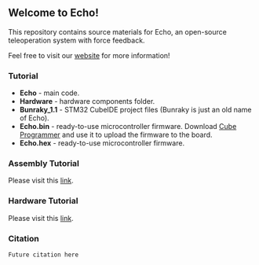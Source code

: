 ## Welcome to Echo!
This repository contains source materials for Echo, an open-source teleoperation system with force feedback.

Feel free to visit our [website](https://eterwait.github.io/Echo/) for more information!


### Tutorial

- **Echo** - main code.
- **Hardware** - hardware components folder.
- **Bunraky_1.1** - STM32 CubeIDE project files (Bunraky is just an old name of Echo).
- **Echo.bin** - ready-to-use microcontroller firmware. Download [Cube Programmer](https://www.st.com/en/development-tools/stm32cubeprog.html) and use it to upload the firmware to the board.
- **Echo.hex** - ready-to-use microcontroller firmware.

### Assembly Tutorial

Please visit this [link](https://eterwait.github.io/Echo/Assembly).

### Hardware Tutorial

Please visit this [link](https://eterwait.github.io/Echo/Hardware).

### Citation

```
Future citation here
```
